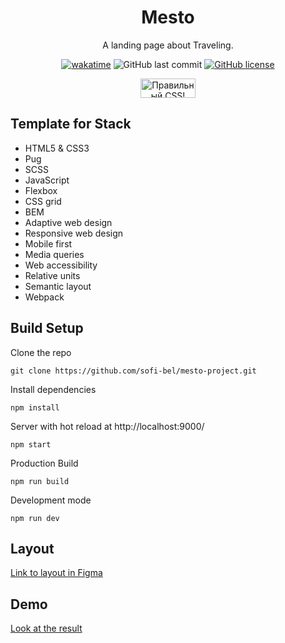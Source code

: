 <!--suppress HtmlDeprecatedAttribute, HtmlRequiredAltAttribute -->
<div align="center">
  <h1>Mesto</h1>
  <p>A landing page about Traveling.</p>
  <a href="https://wakatime.com/badge/user/29a8352f-15fa-421a-b8ff-a7adff87a0dc/project/5c34f503-85a4-4d37-8538-6ddee0351502"><img src="https://wakatime.com/badge/user/29a8352f-15fa-421a-b8ff-a7adff87a0dc/project/5c34f503-85a4-4d37-8538-6ddee0351502.svg?style=for-the-badge&logo=appveyor" alt="wakatime"></a>
  <img alt="GitHub last commit" src="https://img.shields.io/github/last-commit/sofi-bel/mesto-project?style=for-the-badge">
  <a href="https://github.com/sofi-bel/mesto-project/blob/main/LICENSE"><img alt="GitHub license" src="https://img.shields.io/github/license/sofi-bel/mesto-project?style=for-the-badge"></a>
  <p>
      <a href="https://jigsaw.w3.org/css-validator/check/referer">
          <img style="border:0;width:88px;height:31px"
              src="https://jigsaw.w3.org/css-validator/images/vcss-blue"
              alt="Правильный CSS!" />
      </a>
  </p>
</div>

## Template for Stack

- HTML5 & CSS3
- Pug
- SCSS
- JavaScript
- Flexbox
- CSS grid
- BEM
- Adaptive web design
- Responsive web design
- Mobile first
- Media queries
- Web accessibility
- Relative units
- Semantic layout
- Webpack

## Build Setup

Clone the repo

```
git clone https://github.com/sofi-bel/mesto-project.git
```

Install dependencies

```
npm install
```

Server with hot reload at http://localhost:9000/

```
npm start
```

Production Build

```
npm run build
```

Development mode

```
npm run dev
```

## Layout

[Link to layout in Figma](https://www.figma.com/file/2cn9N9jSkmxD84oJik7xL7/JavaScript.-Sprint-4?type=design&node-id=0-1&mode=design)

## Demo

[Look at the result](https://sofi-bel.github.io/mesto-project/)
